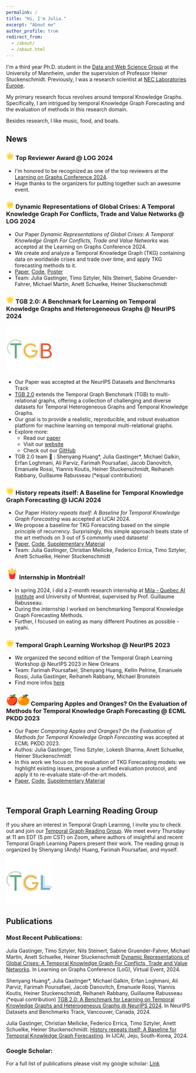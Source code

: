 ```yaml
---
permalink: /
title: "Hi, I'm Julia."
excerpt: "About me"
author_profile: true
redirect_from: 
  - /about/
  - /about.html
---
```



I'm a third year Ph.D. student in the [Data and Web Science Group](https://www.uni-mannheim.de/dws) at the University of Mannheim, under the supervision of Professor Heiner Stuckenschmidt. Previously, I was a research scientist at [NEC Laboratories Europe](https://www.neclab.eu/). 

My primary research focus revolves around temporal Knowledge Graphs. Specifically, I am intrigued by temporal Knowledge Graph Forecasting and the evaluation of methods in this research domain. 

Besides research, I like music, food, and boats.


## News

###  ![alt text](image.png) Top Reviewer Award @ LOG 2024 
* I'm honored to be recognized as one of the top reviewers at the [Learning on Graphs Conference 2024](https://logconference.org/).
* Huge thanks to the organizers for putting together such an awesome event.

###  ![alt text](image.png) Dynamic Representations of Global Crises: A Temporal Knowledge Graph For Conflicts, Trade and Value Networks @ LOG 2024 
* Our Paper *Dynamic Representations of Global Crises: A Temporal Knowledge Graph For Conflicts, Trade and Value Networks* was accepted at the Learning on Graphs Conference 2024.
* We create and analyze a Temporal Knowledge Graph (TKG) containing data on worldwide crises and trade over time, and apply TKG forecasting methods to it.
* [Paper](https://openreview.net/forum?id=LipaBQwFeZ), [Code](https://github.com/JuliaGast/GTA_ACLED_TKG/tree/main), [Poster](https://openreview.net/attachment?id=LipaBQwFeZ&name=poster)
* Team: Julia Gastinger, Timo Sztyler, Nils Steinert, Sabine Gruender-Fahrer, Michael Martin, Anett Schuelke, Heiner Stuckenschmidt


### ![alt text](image-1.png) TGB 2.0: A Benchmark for Learning on Temporal Knowledge Graphs and Heterogeneous Graphs @ NeurIPS 2024
![alt text](image-17.png)
* Our Paper was accepted at the NeurIPS Datasets and Benchmarks Track 
* [TGB 2.0](https://tgb.complexdatalab.com/) extends the Temporal Graph Benchmark (TGB) to multi-relational graphs, offering a collection of challenging and diverse datasets for Temporal Heterogeneous Graphs and Temporal Knowledge Graphs. 
* Our goal is to provide a realistic, reproducible, and robust evaluation platform for machine learning on temporal multi-relational graphs.
* Explore more: 
    * Read our [paper](https://arxiv.org/abs/2406.09639) 
    * Visit our [website](https://tgb.complexdatalab.com/)
    * Check out our [GitHub](https://github.com/shenyangHuang/TGB)
* TGB 2.0 team 🙌 : Shenyang Huang*, Julia Gastinger*, Michael Galkin, Erfan Loghmani,
Ali Parviz, Farimah Poursafaei, Jacob Danovitch, Emanuele Rossi, Yiannis Koutis, Heiner Stuckenschmidt, Reihaneh Rabbany, Guillaume Rabusseau  (*equal contribution)

                                 

###  ![alt text](image.png) History repeats itself: A Baseline for Temporal Knowledge Graph Forecasting @ IJCAI 2024 
* Our Paper *History repeats itself: A Baseline for Temporal Knowledge Graph Forecasting* was accepted at IJCAI 2024.
* We propose a baseline for TKG Foreacsting based on the simple principle of recurrency. Surprisingly, this simple approach beats state of the art methods on 3 out of 5 commonly used datasets!
* [Paper](https://github.com/nec-research/recurrency_baseline_tkg/blob/master/main.pdf), [Code](https://github.com/nec-research/recurrency_baseline_tkg), [Supplementary Material](https://github.com/nec-research/recurrency_baseline_tkg/blob/master/supplementary_material.pdf)
* Team: Julia Gastinger, Christian Meilicke, Federico Errica, Timo Sztyler, Anett Schuelke, Heiner Stuckenschmidt

### ![alt text](image-13.png) Internship in Montréal! 
* In spring 2024, I did a 2-month research internship at [Mila - Quebec AI Institute](https://mila.quebec/en/) and University of Montréal, supervised by Prof. Guillaume Rabusseau.
* During the internship I worked on benchmarking Temporal Knowledge Graph Forecasting Methods. 
* Further, I focused on eating as many different Poutines as possible - yeahi.

###  ![alt text](image.png)  Temporal Graph Learning Workshop @ NeurIPS 2023 
* We organized the second edition of the Temporal Graph Learning Workshop @ NeurIPS 2023 in New Orleans
* Team: Farimah Poursafaei, Shenyang Huang, Kellin Pelrine, Emanuele Rossi, Julia Gastinger, Reihaneh Rabbany, Michael Bronstein
* Find more infos [here](https://sites.google.com/view/tglworkshop-2023/home)

### ![alt text](image-10.png)![alt text](image-9.png) Comparing Apples and Oranges? On the Evaluation of Methods for Temporal Knowledge Graph Forecasting @ ECML PKDD 2023 
* Our Paper *Comparing Apples and Oranges? On the Evaluation of Methods for Temporal Knowledge Graph Forecasting* 
was accepted at ECML PKDD 2023.
* Authos: Julia Gastinger, Timo Sztyler, Lokesh Sharma, Anett Schuelke, Heiner Stuckenschmidt
* In this work we focus on the evaluation of TKG Forecasting models: we highlight existing issues, propose a unified evaluation protocol, and apply it to re-evaluate state-of-the-art models.
* [Paper](https://github.com/JuliaGast/JuliaGast.github.io/blob/master/files/gastinger_evaluation_paper_TKG.pdf), [Code](https://github.com/nec-research/TKG-Forecasting-Evaluation), [Supplementary Material](https://github.com/nec-research/TKG-Forecasting-Evaluation/blob/main/paper_supplementary_material.pdf)



![alt text](image-8.png)

## Temporal Graph Learning Reading Group

If you share an interest in Temporal Graph Learning, I invite you to check out and join our [Temporal Graph Reading Group](https://shenyanghuang.github.io/rg.html). We meet every Thursday at 11 am EDT (5 pm CST) on Zoom, where authors of insightful and recent Temporal Graph Learning Papers present their work. The reading group is organized by Shenyang (Andy) Huang, Farimah Poursafaei, and myself.

![alt text](image-16.png)

## Publications

### Most Recent Publications:
Julia Gastinger, Timo Sztyler, Nils Steinert, Sabine Gruender-Fahrer, Michael Martin, Anett Schuelke, Heiner Stuckenschmidt [Dynamic Representations of Global Crises: A Temporal Knowledge Graph For Conflicts, Trade and Value Networks](https://openreview.net/forum?id=LipaBQwFeZ). In Learning on Graphs Conference (LoG), Virtual Event, 2024.

Shenyang Huang*, Julia Gastinger*, Michael Galkin, Erfan Loghmani,
Ali Parviz, Farimah Poursafaei, Jacob Danovitch, Emanuele Rossi, Yiannis Koutis, Heiner Stuckenschmidt, Reihaneh Rabbany, Guillaume Rabusseau  (*equal contribution) [TGB 2.0: A Benchmark for Learning on Temporal Knowledge Graphs and Heterogeneous Graphs @ NeurIPS 2024](https://arxiv.org/abs/2406.09639). In NeurIPS Datasets and Benchmarks Track, Vancouver, Canada, 2024.

Julia Gastinger, Christian Meilicke, Federico Errica, Timo Sztyler, Anett Schuelke, Heiner Stuckenschmidt.
[History repeats itself: A Baseline for Temporal Knowledge Graph Forecasting](https://github.com/nec-research/recurrency_baseline_tkg/blob/master/main.pdf). In IJCAI, Jeju, South-Korea, 2024.


### Google Scholar:
For a full list of publications please visit my google scholar: [Link](https://scholar.google.com/citations?user=UgrQkB4AAAAJ&hl=en&oi=ao)

